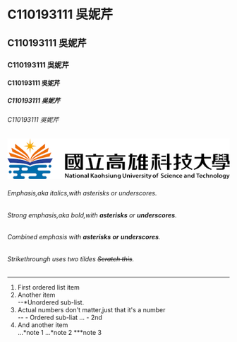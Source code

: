 # C110193111 吳妮芹
## C110193111 吳妮芹
### C110193111 吳妮芹
#### C110193111 吳妮芹
##### C110193111 吳妮芹
###### C110193111 吳妮芹
![NKUST](nkust.png '高科大')
###### Emphasis,aka *italics*,with *asterisks* or *underscores*.
###### Strong emphasis,aka bold,with **asterisks** or **underscores**.
###### Combined emphasis with **asterisks** **or** ***underscores***.
###### Strikethroungh uses two tildes ~~Scratch this~~.
---
1. First ordered list item
2. Another item  
  --*Unordered sub-list.
3. Actual numbers don't matter,just that it's a number  
  -- - Ordered sub-liat
  ... - 2nd
4. And another item  
  ...*note 1
  ...*note 2
  ***note 3
